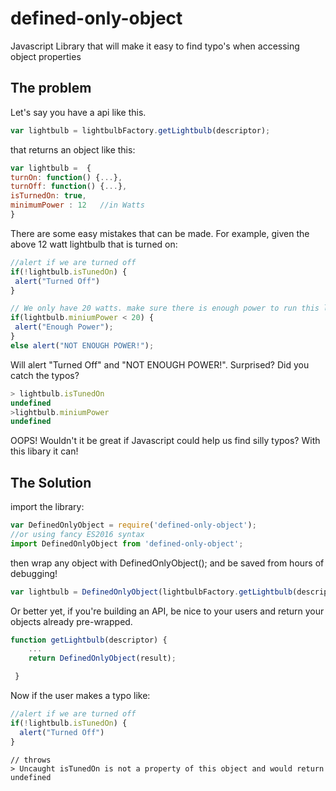 # defined-only-object
Javascript Library that will make it easy to find typo's when accessing object properties

## The problem

Let's say you have a api like this.
```javascript
var lightbulb = lightbulbFactory.getLightbulb(descriptor);
```   
that returns an object like this:
```javascript
var lightbulb =  {
turnOn: function() {...},
turnOff: function() {...},
isTurnedOn: true,
minimumPower : 12   //in Watts
}
```    
    
    
 There are some easy mistakes that can be made.  For example, given the above 12 watt lightbulb that is turned on:
 
 ```javascript
//alert if we are turned off
if(!lightbulb.isTunedOn) {
  alert("Turned Off")
}

// We only have 20 watts. make sure there is enough power to run this lightbulb
if(lightbulb.miniumPower < 20) {
  alert("Enough Power");
}
else alert("NOT ENOUGH POWER!");
```    
  
Will alert "Turned Off" and "NOT ENOUGH POWER!".  Surprised?  Did you catch the typos?
```javascript
> lightbulb.isTunedOn
undefined
>lightbulb.miniumPower
undefined
```    
        
OOPS! Wouldn't it be great if Javascript could help us find silly typos?  With this libary it can!

## The Solution

import the library:
```javascript
var DefinedOnlyObject = require('defined-only-object');
//or using fancy ES2016 syntax
import DefinedOnlyObject from 'defined-only-object';
```    
then wrap any object with DefinedOnlyObject(); and be saved from hours of debugging!
 ```javascript
var lightbulb = DefinedOnlyObject(lightbulbFactory.getLightbulb(descriptor));
```
Or better yet, if you're building an API, be nice to your users and return your objects already pre-wrapped.
```javascript    
function getLightbulb(descriptor) {
    ...
    return DefinedOnlyObject(result);

 }
```     
     
     
 Now if the user makes a typo like:
```javascript    
//alert if we are turned off
if(!lightbulb.isTunedOn) {
  alert("Turned Off")
}
 ```
 
    // throws
    > Uncaught isTunedOn is not a property of this object and would return undefined
    
    
   
